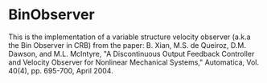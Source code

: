 # BinObserver

This is the implementation of a variable structure velocity observer  (a.k.a the Bin Observer in CRB) from the paper: B. Xian, M.S. de Queiroz, D.M. Dawson, and M.L. McIntyre, "A Discontinuous Output Feedback Controller and Velocity Observer for Nonlinear Mechanical Systems," Automatica, Vol. 40(4), pp. 695-700, April 2004. 

